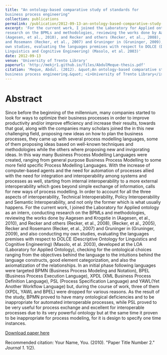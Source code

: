 ```yaml
---
title: "An ontology-based comparative study of standards for
business process engineering"
collection: publications
permalink: /publication/2012-09-13-an-ontology-based-comparative-study-standards-business-process-engineering
excerpt: 'For the current work, I joined the Laboratory for Applied ontology as an intern, conducting
research on the BPMLs and methodologies, reviewing the works done by Aagesen and Krogstie in
(Aagesen, et al., 2010), and Recker and others (Recker, et al., 2008), (Recker, et al., 2005), Recker
and Rosemann (Recker, et al., 2007) and Gruninger in (Gruninger, 2009), and also conducting my
own studies, evaluating the languages premises with respect to DOLCE (Descriptive Ontology for
Linguistics and Cognitive Engineering) (Masolo, et al. 2003)'
date: 2012-09-13
venue: 'University of Trento Library'
paperurl: 'http://mekjr1.github.io/files/AbdulMeque-thesis.pdf'
citation: 'Meque, Abdul. (2012). &quot;An ontology-based comparative study of standards for
business process engineering.&quot; <i>University of Trento Library</i>. 1(2).'
---
```

# Abstract
Since before the beginning of the millennium, many companies started to look for ways to
optimize their business processes in order to improve productivity and/or improve efficiency and
increase their results, towards that goal, along with the companies many scholars joined the in this
new challenging field, proposing new ideas on how to plan the business processes, they came up
with several process modelling languages, some of them proposing ideas based on well-known
techniques and methodologies while the others where proposing new and invigorating ideas. In this
way many Business Process Modelling Languages were created, ranging from general purpose
Business Process Modelling to some more field specific Process Modelling Languages.
With the increase of computer-based agents and the need for automation of processes allied with
the need for integration and interoperability among systems and processes as well, starting from
internal interoperability to a more external interoperability which goes beyond simple exchange of
information, calls for new ways of process modelling. In order to account for all the three aspects of
interoperability, Technical Interoperability, Policy Interoperability and Semantic Interoperability,
and not only the former which is what usually happens.
For the current work, I joined the Laboratory for Applied ontology as an intern, conducting
research on the BPMLs and methodologies, reviewing the works done by Aagesen and Krogstie in
(Aagesen, et al., 2010), and Recker and others (Recker, et al., 2008), (Recker, et al., 2005), Recker
and Rosemann (Recker, et al., 2007) and Gruninger in (Gruninger, 2009), and also conducting my
own studies, evaluating the languages premises with respect to DOLCE (Descriptive Ontology for
Linguistics and Cognitive Engineering) (Masolo, et al. 2003), developed at the LOA (Laboratory
for Applied Ontology), checking for the ontological choices ranging from the objectives behind the
language to the intuitions behind the language constructs, good element categorization, and also the
axiomatization of the relationships.
In an initial phase following languages were targeted BPMN (Business Process Modeling and
Notation), BPEL (Business Process Execution Language), XPDL (XML Business Process
Definition Language), PSL (Process Specification Language) and YAWL(Yet Another Workflow
Language) but, during the course of work, three of them (XPDL, YAWL and BPEL) were dropped
for various reasons.
As the result of the study, BPMN proved to have many ontological deficiencies and to be
inappropriate for automated interoperable processes, while PSL proved to be very useful for process
exchange and excellent for interoperable processes due to its very powerful ontology but at the
same time it proven to be inappropriate for process modeling, for it is design to specify one time
instances.

[Download paper here](http://mekjr1.github.io/files/AbdulMeque-thesis.pdf)

Recommended citation: Your Name, You. (2010). "Paper Title Number 2." <i>Journal 1</i>. 1(2).
